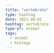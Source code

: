 ```yaml
---
title: "vertebrate"
type: hashtag
date: 2023-08-02
hashtag: vertebrate
type-of: animal
tags:
  - animal
  - biology
---
```

